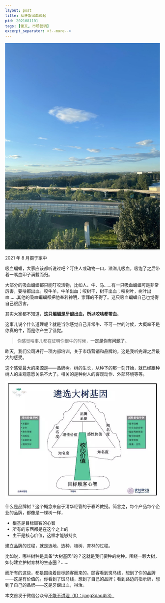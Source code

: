 ```yaml
---
layout: post
title: 从牙龈出血谈起
pid: 2021081101
tags: [傻叉, 市场营销]
excerpt_separator: <!--more-->
---
```


![图片](/uploads/2021/08/blue-sky.jpg)

2021 年 8 月摄于家中


吸血蝙蝠，大家应该都听说过吧？叮住人或动物一口，滋滋儿吸血，吸饱了之后带着一嘴血印子满载而归。


大部分的吸血蝙蝠都只能叮咬活物，比如人、牛、马……有一只吸血蝙蝠可是非常厉害，要啥都出血。咬牛羊，牛羊出血；咬树干，树干出血；咬树叶，树叶出血……其他的吸血蝙蝠都把他奉若神明，崇拜的不得了。这只吸血蝙蝠自己也觉得自己很厉害。


其实大家都不知道，**这只蝙蝠是牙龈出血，所以咬啥都带血**。


这事儿说个什么道理呢？就是当你感觉自己非常牛、不可一世的时候，大概率不是你真的牛，而是你产生了错觉。


> 你感觉啥事儿都在证明你很牛的时候，**一定是你有问题了**。


昨天，我们公司进行一项内部培训，关于市场营销和品牌的。这是我听完课之后最大的感受。



这个感受最大的来源是——品牌树。树的生长，从种下的那一刻开始，就已经跟种树人的主观意愿关系不大了。相关的是种树人的​客观动作、外部环境等等。

![图片](/uploads/2021/08/brand-tree.jpg)


什么是品牌树？这个概念来自于清华经管的于春玲教授。简言之，每个产品每个企业的品牌，都像是一棵树一样，

- 根基是目标顾客的心智
- 所有的东西都是在这个之上的
- 主干是核心价值，这样才能够持久


建立品牌的过程，就是选地、选种、植树、育林的过程。


比如说，哪些树种是具备“大树基因”的？这就是我们要种的树种。围绕一颗大树，如何建立护树育林的生态圈？……

而所有的这些，都是围绕着目标顾客而来的。顾客看到斑马线，想到了你的品牌​——这是有价值的。你看到了斑马线，想到了自己的品牌；看到路边的指示牌，想到了自己的品牌——这是牙龈出血，得治。




本文首发于微信公众号[不能不讲理（ID：jiang3dao4li3）](https://mp.weixin.qq.com/s/s9NcPfOpaRAKZjqbvye_Ew)
